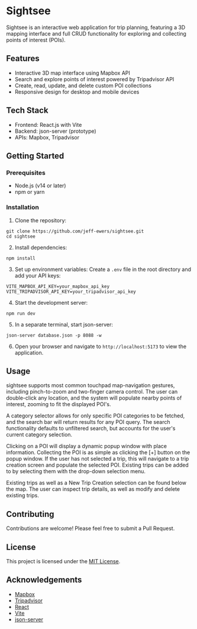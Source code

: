 # Sightsee

Sightsee is an interactive web application for trip planning, featuring a 3D mapping interface and full CRUD functionality for exploring and collecting points of interest (POIs).

## Features

- Interactive 3D map interface using Mapbox API
- Search and explore points of interest powered by Tripadvisor API
- Create, read, update, and delete custom POI collections
- Responsive design for desktop and mobile devices

## Tech Stack

- Frontend: React.js with Vite
- Backend: json-server (prototype)
- APIs: Mapbox, Tripadvisor

## Getting Started

### Prerequisites

- Node.js (v14 or later)
- npm or yarn

### Installation

1. Clone the repository:

```
git clone https://github.com/jeff-ewers/sightsee.git
cd sightsee
```
2. Install dependencies:

```
npm install
```

3. Set up environment variables:
Create a `.env` file in the root directory and add your API keys:

```
VITE_MAPBOX_API_KEY=your_mapbox_api_key
VITE_TRIPADVISOR_API_KEY=your_tripadvisor_api_key
```

4. Start the development server:

```
npm run dev
```

5. In a separate terminal, start json-server:

```
json-server database.json -p 8088 -w
```

6. Open your browser and navigate to `http://localhost:5173` to view the application.

## Usage

sightsee supports most common touchpad map-navigation gestures, including pinch-to-zoom and two-finger camera control. The user can double-click any location, and the system will populate nearby points of interest, zooming to fit the displayed POI's. 

A category selector allows for only specific POI categories to be fetched, and the search bar will return results for any POI query. The search functionality defaults to unfiltered search, but accounts for the user's current category selection. 

Clicking on a POI will display a dynamic popup window with place information. Collecting the POI is as simple as clicking the \[+] button on the popup window. If the user has not selected a trip, this will navigate to a trip creation screen and populate the selected POI. Existing trips can be added to by selecting them with the drop-down selection menu. 

Existing trips as well as a New Trip Creation selection can be found below the map. The user can inspect trip details, as well as modify and delete existing trips.

## Contributing

Contributions are welcome! Please feel free to submit a Pull Request.

## License

This project is licensed under the [MIT License](LICENSE).

## Acknowledgements

- [Mapbox](https://www.mapbox.com/)
- [Tripadvisor](https://www.tripadvisor.com/)
- [React](https://reactjs.org/)
- [Vite](https://vitejs.dev/)
- [json-server](https://github.com/typicode/json-server)
